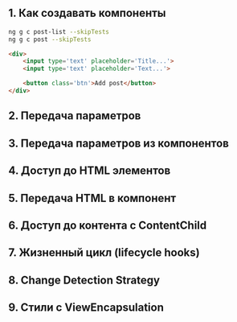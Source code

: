 
## 1. Как создавать компоненты


```bash
ng g c post-list --skipTests
ng g c post --skipTests
```



```HTML
<div>
	<input type='text' placeholder='Title...'>
	<input type='text' placeholder='Text...'>

	<button class='btn'>Add post</button>
</div>
```



## 2. Передача параметров






## 3. Передача параметров из компонентов






## 4. Доступ до HTML элементов






## 5. Передача HTML в компонент






## 6. Доступ до контента с ContentChild






## 7. Жизненный цикл (lifecycle hooks)






## 8. Change Detection Strategy






## 9. Стили с ViewEncapsulation



















